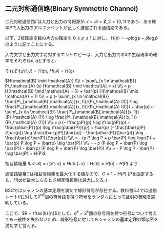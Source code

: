 ## 二元対称通信路(Binary Symmetric Channel)

二元対称通信路$\Gamma$は入力と出力の情報源が$\mathcal{A} = \mathcal{B} = \boldsymbol{Z}\_2 = \lbrace 0, 1 \rbrace$であり、ある確率$P$で入出力のアルファベットが正しく送信される通信路である。

以下、$2$値確率変数の片方の確率を $0 \leq p \leq 1$ に対し、 $H(p) = -p \log p - \bar{p} \log \bar{p}$ のように記すことにする。

入力文字と出力文字に対するエントロピーは、入力と出力での$0$の生起確率の確率をそれぞれ$p, q$とすると、

それぞれ$H(\mathcal{A}) = H(p)$, $H(\mathcal{B}) = H(q)$ 

$H(\mathcal{B} \mid \mathcal{A}) \\\\
 = \sum\_{x \in \mathcal{B}} P\_\mathcal{A} (x) H(\mathcal{B} \mid \mathcal{A} = x) \\\\
 = p H(\mathcal{B} \mid \mathcal{A} = 0) + \bar{p} H(\mathcal{B} \mid \mathcal{A} = 1) \\\\
 = p (- \sum\_{x \in \mathcal{B}} \frac{P\_{\mathcal{B},\mathcal{A}}(x, 0)}{P\_\mathcal{A} (0)} \log \frac{P\_{\mathcal{B},\mathcal{A}}(x, 0)}{P\_\mathcal{A} (0)}) + \bar{p} (- \sum\_{x \in \mathcal{B}} \frac{P\_{\mathcal{B},\mathcal{A}}(x, 1)}{P\_\mathcal{A} (1)} \log \frac{P\_{\mathcal{B},\mathcal{A}}(x, 1)}{P\_\mathcal{A} (1)}) \\\\
 = p (- \frac{pP}{p} \log \frac{pP}{p} - \frac{p\bar{P}}{p} \log \frac{p\bar{P}}{p}) + \bar{p} (- \frac{\bar{p}P}{\bar{p}} \log \frac{\bar{p}P}{\bar{p}} - \frac{p\bar{P}}{\bar{p}} \log \frac{\bar{p}\bar{P}}{\bar{p}}) \\\\
 = - (p P \log P + p \bar{P} \log \bar{P} + \bar{p} P \log P + \bar{p} \log \bar{P}) \\\\
 = - p (P \log P + \bar{P} \log \bar{P}) - \bar{p} (P \log P + \bar{P} \log \bar{P}) \\\\
 = - P \log P - \bar{P} \log \bar{P} = H(P)$

相互情報量 $I(\mathcal{A} ; \mathcal{B}) = I(\mathcal{B}; \mathcal{A}) = H(\mathcal{B} \mid \mathcal{A}) - H(\mathcal{B}) = H(q) - H(P)$ より

通信路容量$C$は相互情報量を最大化する値なので、$C = 1 - H(P)$ ($P$を固定すると、$H(q)$が最大になるとき相互情報量は最大になる。)

BSCではシャノンの基本定理を満たす線形符号が存在する。教科書5.4では送信レート$R$に対して$2^{nR}$個の符号語を持つ符号をランダムにとって証明の概略を説明している。

ここで、$R = \frac{k}{n}$として、$q^k = 2^k$個の符号語を持つ符号について考えても一般性を失わないため、線形符号に対してもシャノンの基本定理の類似系を満たすと言える。

